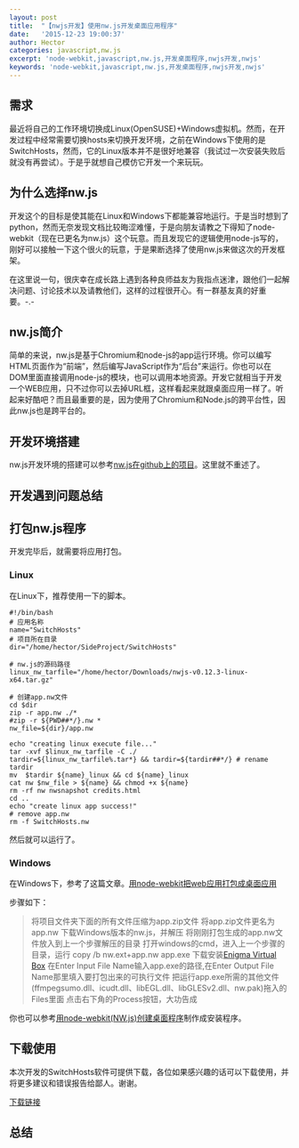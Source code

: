 ```yaml
---
layout: post
title:  "【nwjs开发】使用nw.js开发桌面应用程序"
date:   '2015-12-23 19:00:37'
author: Hector
categories: javascript,nw.js
excerpt: 'node-webkit,javascript,nw.js,开发桌面程序,nwjs开发,nwjs'
keywords: 'node-webkit,javascript,nw.js,开发桌面程序,nwjs开发,nwjs'
---
```


## 需求
最近将自己的工作环境切换成Linux(OpenSUSE)+Windows虚拟机。然而，在开发过程中经常需要切换hosts来切换开发环境，之前在Windows下使用的是SwitchHosts，然而，它的Linux版本并不是很好地兼容（我试过一次安装失败后就没有再尝试）。于是乎就想自己模仿它开发一个来玩玩。

## 为什么选择nw.js
开发这个的目标是使其能在Linux和Windows下都能兼容地运行。于是当时想到了python，然而无奈发现文档比较晦涩难懂，于是向朋友请教之下得知了node-webkit（现在已更名为nw.js）这个玩意。而且发现它的逻辑使用node-js写的，刚好可以接触一下这个很火的玩意，于是果断选择了使用nw.js来做这次的开发框架。

在这里说一句，很庆幸在成长路上遇到各种良师益友为我指点迷津，跟他们一起解决问题、讨论技术以及请教他们，这样的过程很开心。有一群基友真的好重要。-.-

## nw.js简介
简单的来说，nw.js是基于Chromium和node-js的app运行环境。你可以编写HTML页面作为“前端”，然后编写JavaScript作为“后台”来运行。你也可以在DOM里面直接调用node-js的模块，也可以调用本地资源。开发它就相当于开发一个WEB应用，只不过你可以去掉URL框，这样看起来就跟桌面应用一样了。听起来好酷吧？而且最重要的是，因为使用了Chromium和Node.js的跨平台性，因此nw.js也是跨平台的。

## 开发环境搭建
nw.js开发环境的搭建可以参考[nw.js在github上的项目](https://github.com/nwjs/nw.js/)。这里就不重述了。

## 开发遇到问题总结

## 打包nw.js程序
开发完毕后，就需要将应用打包。

### Linux

在Linux下，推荐使用一下的脚本。

    #!/bin/bash
    # 应用名称
    name="SwitchHosts"
    # 项目所在目录
    dir="/home/hector/SideProject/SwitchHosts"

    # nw.js的源码路径
    linux_nw_tarfile="/home/hector/Downloads/nwjs-v0.12.3-linux-x64.tar.gz"

    # 创建app.nw文件
    cd $dir
    zip -r app.nw ./*
    #zip -r ${PWD##*/}.nw *
    nw_file=${dir}/app.nw

    echo "creating linux execute file..."
    tar -xvf $linux_nw_tarfile -C ./
    tardir=${linux_nw_tarfile%.tar*} && tardir=${tardir##*/} # rename tardir
    mv  $tardir ${name}_linux && cd ${name}_linux
    cat nw $nw_file > ${name} && chmod +x ${name}
    rm -rf nw nwsnapshot credits.html
    cd ..
    echo "create linux app success!"
    # remove app.nw 
    rm -f SwitchHosts.nw

然后就可以运行了。

### Windows

在Windows下，参考了这篇文章。[用node-webkit把web应用打包成桌面应用](http://www.cnblogs.com/2050/p/3543011.html)

步骤如下：
> 将项目文件夹下面的所有文件压缩为app.zip文件
> 将app.zip文件更名为app.nw
> 下载Windows版本的nw.js，并解压
> 将刚刚打包生成的app.nw文件放入到上一个步骤解压的目录
> 打开windows的cmd，进入上一个步骤的目录，运行 copy /b nw.ext+app.nw app.exe
> 下载安装[Enigma Virtual Box](http://enigmaprotector.com/en/aboutvb.html)
> 在Enter Input File Name输入app.exe的路径,在Enter Output File Name那里填入要打包出来的可执行文件
> 把运行app.exe所需的其他文件(ffmpegsumo.dll、icudt.dll、libEGL.dll、libGLESv2.dll、nw.pak)拖入的Files里面
> 点击右下角的Process按钮，大功告成

你也可以参考[用node-webkit(NW.js)创建桌面程序](http://www.cnblogs.com/soaringEveryday/p/4950088.html)制作成安装程序。

## 下载使用
本次开发的SwitchHosts软件可提供下载，各位如果感兴趣的话可以下载使用，并将更多建议和错误报告给鄙人。谢谢。

[下载链接](http://pan.baidu.com/s/1sj9q8H3)

## 总结
